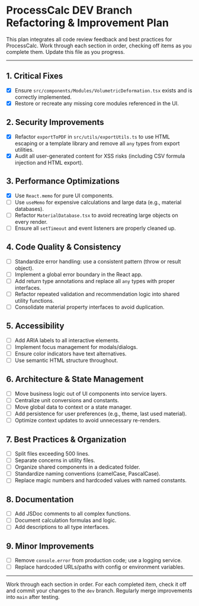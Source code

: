 # ProcessCalc DEV Branch Refactoring & Improvement Plan

This plan integrates all code review feedback and best practices for ProcessCalc. Work through each section in order, checking off items as you complete them. Update this file as you progress.

---

## 1. Critical Fixes

- [x] Ensure `src/components/Modules/VolumetricDeformation.tsx` exists and is correctly implemented.
- [x] Restore or recreate any missing core modules referenced in the UI.

## 2. Security Improvements

- [x] Refactor `exportToPDF` in `src/utils/exportUtils.ts` to use HTML escaping or a template library and remove all `any` types from export utilities.
- [x] Audit all user-generated content for XSS risks (including CSV formula injection and HTML export).

## 3. Performance Optimizations

- [x] Use `React.memo` for pure UI components.
- [ ] Use `useMemo` for expensive calculations and large data (e.g., material databases).
- [ ] Refactor `MaterialDatabase.tsx` to avoid recreating large objects on every render.
- [ ] Ensure all `setTimeout` and event listeners are properly cleaned up.

## 4. Code Quality & Consistency

- [ ] Standardize error handling: use a consistent pattern (throw or result object).
- [ ] Implement a global error boundary in the React app.
- [ ] Add return type annotations and replace all `any` types with proper interfaces.
- [ ] Refactor repeated validation and recommendation logic into shared utility functions.
- [ ] Consolidate material property interfaces to avoid duplication.

## 5. Accessibility

- [ ] Add ARIA labels to all interactive elements.
- [ ] Implement focus management for modals/dialogs.
- [ ] Ensure color indicators have text alternatives.
- [ ] Use semantic HTML structure throughout.

## 6. Architecture & State Management

- [ ] Move business logic out of UI components into service layers.
- [ ] Centralize unit conversions and constants.
- [ ] Move global data to context or a state manager.
- [ ] Add persistence for user preferences (e.g., theme, last used material).
- [ ] Optimize context updates to avoid unnecessary re-renders.

## 7. Best Practices & Organization

- [ ] Split files exceeding 500 lines.
- [ ] Separate concerns in utility files.
- [ ] Organize shared components in a dedicated folder.
- [ ] Standardize naming conventions (camelCase, PascalCase).
- [ ] Replace magic numbers and hardcoded values with named constants.

## 8. Documentation

- [ ] Add JSDoc comments to all complex functions.
- [ ] Document calculation formulas and logic.
- [ ] Add descriptions to all type interfaces.

## 9. Minor Improvements

- [ ] Remove `console.error` from production code; use a logging service.
- [ ] Replace hardcoded URLs/paths with config or environment variables.

---

Work through each section in order. For each completed item, check it off and commit your changes to the `dev` branch. Regularly merge improvements into `main` after testing.
